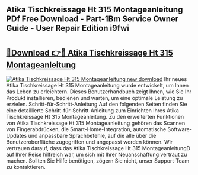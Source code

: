 ## Atika Tischkreissage Ht 315 Montageanleitung PDf Free Download - Part-1Bm Service Owner Guide - User Repair Edition i9fwi

# <h2><a href="http://df7b0a.blite.top/?on=Atika+Tischkreissage+Ht+315+Montageanleitung">🔗Download 👉🔴 Atika Tischkreissage Ht 315 Montageanleitung</a></h2>

[![Atika Tischkreissage Ht 315 Montageanleitung new download](https://i.imgur.com/lujVjoI.png)](http://df7b0a.blite.top/?on=Atika+Tischkreissage+Ht+315+Montageanleitung)
Ihr neues Atika Tischkreissage Ht 315 Montageanleitung wurde entwickelt, um Ihnen das Leben zu erleichtern. Dieses Benutzerhandbuch zeigt Ihnen, wie Sie Ihr Produkt installieren, bedienen und warten, um eine optimale Leistung zu erzielen. Schritt-für-Schritt-Anleitung Auf den folgenden Seiten finden Sie eine detaillierte Schritt-für-Schritt-Anleitung zum Einrichten Ihres Atika Tischkreissage Ht 315 Montageanleitung. Zu den erweiterten Funktionen von Atika Tischkreissage Ht 315 Montageanleitung gehören das Scannen von Fingerabdrücken, die Smart-Home-Integration, automatische Software-Updates und anpassbare Sprachbefehle, auf die alle über die Benutzeroberfläche zugegriffen und angepasst werden können. Wir vertrauen darauf, dass das Atika Tischkreissage Ht 315 MontageanleitungD auf Ihrer Reise hilfreich war, um sich mit Ihrer Neuanschaffung vertraut zu machen. Sollten Sie Hilfe benötigen, zögern Sie nicht, unser Support-Team zu kontaktieren.
